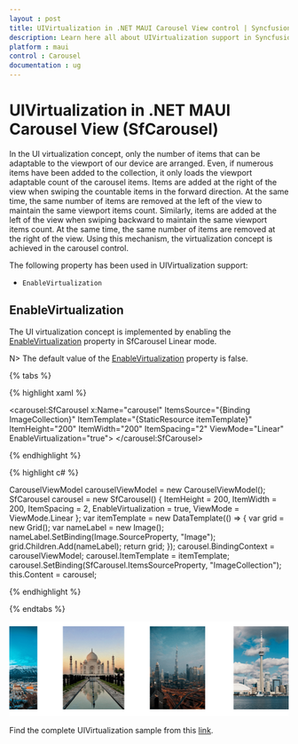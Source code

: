 ```yaml
---
layout : post
title: UIVirtualization in .NET MAUI Carousel View control | Syncfusion
description: Learn here all about UIVirtualization support in Syncfusion .NET MAUI Carousel View (SfCarousel) control and more.
platform : maui
control : Carousel
documentation : ug
---
```


# UIVirtualization in .NET MAUI Carousel View (SfCarousel)

In the UI virtualization concept, only the number of items that can be adaptable to the viewport of our device are arranged. Even, if numerous items have been added to the collection, it only loads the viewport adaptable count of the carousel items. Items are added at the right of the view when swiping the countable items in the forward direction. At the same time, the same number of items are removed at the left of the view to maintain the same viewport items count. Similarly, items are added at the left of the view when swiping backward to maintain the same viewport items count. At the same time, the same number of items are removed at the right of the view. Using this mechanism, the virtualization concept is achieved in the carousel control. 

The following property has been used in UIVirtualization support:

* `EnableVirtualization`  

## EnableVirtualization

The UI virtualization concept is implemented by enabling the [EnableVirtualization](https://help.syncfusion.com/cr/maui/Syncfusion.Maui.Carousel.SfCarousel.html#Syncfusion_Maui_Carousel_SfCarousel_EnableVirtualization) property in SfCarousel Linear mode.

N> The default value of the [EnableVirtualization](https://help.syncfusion.com/cr/maui/Syncfusion.Maui.Carousel.SfCarousel.html#Syncfusion_Maui_Carousel_SfCarousel_EnableVirtualization) property is false.

{% tabs %}

{% highlight xaml %}

<carousel:SfCarousel x:Name="carousel"
                     ItemsSource="{Binding ImageCollection}"
                     ItemTemplate="{StaticResource itemTemplate}" 
                     ItemHeight="200"
                     ItemWidth="200"
                     ItemSpacing="2"
                     ViewMode="Linear"
                     EnableVirtualization="true">
</carousel:SfCarousel>

{% endhighlight %}

{% highlight c# %}

CarouselViewModel carouselViewModel = new CarouselViewModel();
SfCarousel carousel = new SfCarousel()
{
    ItemHeight = 200,
    ItemWidth = 200,
    ItemSpacing = 2,
    EnableVirtualization = true,
    ViewMode = ViewMode.Linear
};
var itemTemplate = new DataTemplate(() =>
{
    var grid = new Grid();
    var nameLabel = new Image();
    nameLabel.SetBinding(Image.SourceProperty, "Image");
    grid.Children.Add(nameLabel);
    return grid;
});
carousel.BindingContext = carouselViewModel;
carousel.ItemTemplate = itemTemplate;
carousel.SetBinding(SfCarousel.ItemsSourceProperty, "ImageCollection");
this.Content = carousel;

{% endhighlight %}

{% endtabs %}

![UIVirtualization](images/UIVirtualization.png) 

Find the complete UIVirtualization sample from this [link](https://github.com/SyncfusionExamples/maui-carousel-samples/tree/master/UIVirtualization/VirtualizationSample).